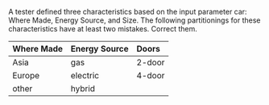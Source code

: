 A tester defined three characteristics based on the input parameter
car: Where Made, Energy Source, and Size. The following
partitionings for these characteristics have at least two mistakes.
Correct them.

|Where Made|Energy Source|Doors |
|:---------|:------------|:-----|
|Asia      |gas          |2-door|
|Europe    |electric     |4-door|
|other     |hybrid       |      |
